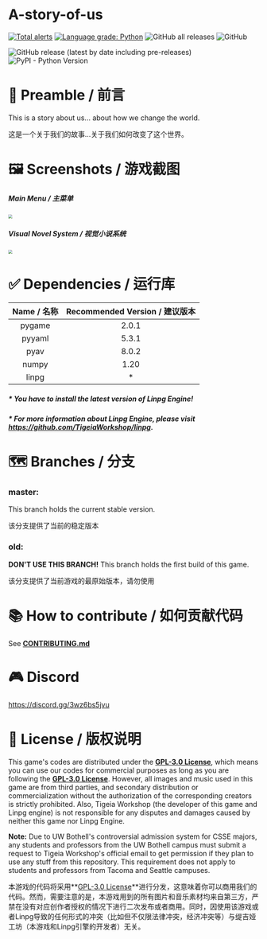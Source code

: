 # A-story-of-us

[![Total alerts](https://img.shields.io/lgtm/alerts/g/TigeiaWorkshop/A-story-of-us.svg?style=for-the-badge&logo=appveyor?logo=lgtm&logoWidth=18)](https://lgtm.com/projects/g/TigeiaWorkshop/A-story-of-us/alerts/) [![Language grade: Python](https://img.shields.io/lgtm/grade/python/g/TigeiaWorkshop/A-story-of-us.svg?style=for-the-badge&logo=appveyor?logo=lgtm&logoWidth=18)](https://lgtm.com/projects/g/TigeiaWorkshop/A-story-of-us/context:python) ![GitHub all releases](https://img.shields.io/github/downloads/TigeiaWorkshop/A-story-of-us/total?style=for-the-badge&logo=appveyor) ![GitHub](https://img.shields.io/github/license/TigeiaWorkshop/A-story-of-us?style=for-the-badge&logo=appveyor)

![GitHub release (latest by date including pre-releases)](https://img.shields.io/github/v/release/TigeiaWorkshop/A-story-of-us?include_prereleases&style=for-the-badge) ![PyPI - Python Version](https://img.shields.io/pypi/pyversions/linpg?style=for-the-badge&logo=appveyor)



# :speech_balloon: Preamble / 前言

This is a story about us... about how we change the world.

这是一个关于我们的故事...关于我们如何改变了这个世界。



# :framed_picture: Screenshots / 游戏截图

##### Main Menu / 主菜单

<img src="Assets\image\screenshot\main_menu.png" style="zoom:50%;" />

##### Visual Novel System / 视觉小说系统

<img src="Assets\image\screenshot\dialog.png" style="zoom:50%;" />



# :white_check_mark: Dependencies / 运行库

| Name / 名称 | Recommended Version / 建议版本 |
| :---------: | :----------------------------: |
|   pygame    |             2.0.1              |
|   pyyaml    |             5.3.1              |
|    pyav     |             8.0.2              |
|    numpy    |              1.20              |
|    linpg    |               *                |

##### * You have to install the latest version of Linpg Engine!

##### * For more information about Linpg Engine, please visit https://github.com/TigeiaWorkshop/linpg.



# :world_map: Branches / 分支​

### master:

This branch holds the current stable version. 

该分支提供了当前的稳定版本

### old:

**DON'T USE THIS BRANCH!** This branch holds the first build of this game. 

该分支提供了当前游戏的最原始版本，请勿使用



# :books: How to contribute / 如何贡献代码

See **[CONTRIBUTING.md](https://github.com/TigeiaWorkshop/A-story-of-us/blob/master/CONTRIBUTING.md)**



# :video_game: ​Discord

https://discord.gg/3wz6bs5jvu



# :memo: License / 版权说明

This game's codes are distributed under the **[GPL-3.0 License](https://github.com/TigeiaWorkshop/A-story-of-us/blob/master/LICENSE)**, which means you can use our codes for commercial purposes as long as you are following the **[GPL-3.0 License](https://github.com/TigeiaWorkshop/A-story-of-us/blob/master/LICENSE)**. However, all images and music used in this game are from third parties, and secondary distribution or commercialization without the authorization of the corresponding creators is strictly prohibited. Also, Tigeia Workshop (the developer of this game and Linpg engine) is not responsible for any disputes and damages caused by neither this game nor Linpg Engine.

**Note:** Due to UW Bothell's controversial admission system for CSSE majors, any students and professors from the UW Bothell campus must submit a request to Tigeia Workshop's official email to get permission if they plan to use any stuff from this repository. This requirement does not apply to students and professors from Tacoma and Seattle campuses.

本游戏的代码将采用**[GPL-3.0 License](https://github.com/TigeiaWorkshop/A-story-of-us/blob/master/LICENSE)**进行分发，这意味着你可以商用我们的代码。然而，需要注意的是，本游戏用到的所有图片和音乐素材均来自第三方，严禁在没有对应创作者授权的情况下进行二次发布或者商用。同时，因使用该游戏或者Linpg导致的任何形式的冲突（比如但不仅限法律冲突，经济冲突等）与缇吉娅工坊（本游戏和Linpg引擎的开发者）无关。